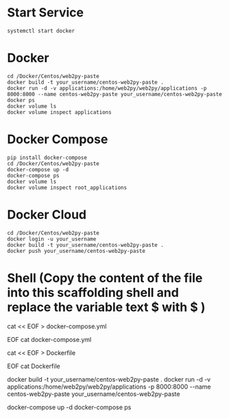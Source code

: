 # Start Service
	systemctl start docker

# Docker
	cd /Docker/Centos/web2py-paste
	docker build -t your_username/centos-web2py-paste .
	docker run -d -v applications:/home/web2py/web2py/applications -p 8000:8000 --name centos-web2py-paste your_username/centos-web2py-paste
	docker ps 
	docker volume ls
	docker volume inspect applications

# Docker Compose
	pip install docker-compose
	cd /Docker/Centos/web2py-paste
	docker-compose up -d
	docker-compose ps
	docker volume ls
	docker volume inspect root_applications

# Docker Cloud
	cd /Docker/Centos/web2py-paste
	docker login -u your_username
	docker build -t your_username/centos-web2py-paste .
	docker push your_username/centos-web2py-paste

# Shell (Copy the content of the file into this scaffolding shell and replace the variable text $ with \$ )
cat << EOF > docker-compose.yml

EOF
cat docker-compose.yml

cat << EOF > Dockerfile

EOF
cat Dockerfile

docker build -t your_username/centos-web2py-paste .
docker run -d -v applications:/home/web2py/web2py/applications -p 8000:8000 --name centos-web2py-paste your_username/centos-web2py-paste

docker-compose up -d
docker-compose ps
